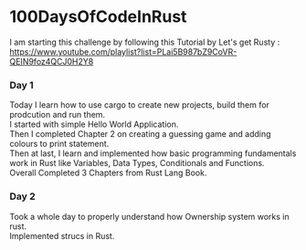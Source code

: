 # 100DaysOfCodeInRust

I am starting this challenge by following this Tutorial by Let's get Rusty : https://www.youtube.com/playlist?list=PLai5B987bZ9CoVR-QEIN9foz4QCJ0H2Y8

### Day 1 
Today I learn how to use cargo to create new projects, build them for prodcution and run them.\
I started with simple Hello World Application.\
Then I completed Chapter 2 on creating a guessing game and adding colours to print statement.\
Then at last, I learn and implemented how basic programming fundamentals work in Rust like Variables, Data Types, Conditionals and Functions.\
Overall Completed 3 Chapters from Rust Lang Book.

### Day 2
Took a whole day to properly understand how Ownership system works in rust.\
Implemented strucs in Rust.
